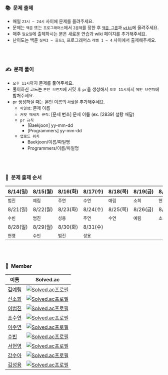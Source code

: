 ### 📚&nbsp;&nbsp;문제 출제
- 매일 `23시 ~ 24시` 사이에 문제를 올려주세요.
- 문제는 `백준` 또는 `프로그래머스`에서 `2문제`를 정한 후 [`백준 그룹`](https://www.acmicpc.net/group/practice/15438)과 [`wiki`](https://github.com/aerimforest/CS-Study/wiki)에 올려주세요.
- 매주 `일요일`에 출제하시는 분은 새로운 연습과 wiki 페이지를 추가해주세요.
- 난이도는 백준 `실버3 ~ 골드1`, 프로그래머스 `레벨 1 ~ 4` 사이에서 출제해주세요.

<br/><br/>

### ✍️&nbsp;&nbsp;문제 풀이
- `오후 11시`까지 문제를 풀어주세요.
- 풀이하신 코드는 `본인 브랜치`에 커밋 후 `pr`을 생성해서 `오후 11시`까지 `메인 브랜치`에 합쳐주세요.
- pr 생성하실 때는 본인 이름의 `라벨`을 추가해주세요.
  - `파일명`: 문제 이름
  - `커밋 메세지 규칙`: [문제 번호] 문제 이름 (ex. [2839] 설탕 배달)
  - `pr 규칙`
    - [Baekjoon] yy-mm-dd
    - [Programmers] yy-mm-dd
  - `업로드 위치`
    - Baekjoon/이름/파일명
    - Programmers/이름/파일명
    
<br/><br/>

### 🔗&nbsp;&nbsp;문제 출제 순서
|8/14(일)|8/15(월)|8/16(화)|8/17(수)|8/18(목)|8/19(금)|8/20(토)|
|-|-|-|-|-|-|-|
|`범진`|`예림`|`주연`|`수연`|`예림`|`소희`|`현영`|
|8/21(일)|8/22(월)|8/23(화)|8/24(수)|8/25(목)|8/26(금)|8/27(토)|
|`수빈`|`범진`|`성용`|`주연`|`수연`|`예림`|`소희`|
|8/28(일)|8/29(월)|8/30(화)|8/31(수)|
|`현영`|`수빈`|`범진`|`성용`|  

<br/><br/>

### 👥&nbsp;&nbsp;Member
|이름|Solved.ac|
|------|------------|
|[김예림](https://github.com/aerimforest)|[![Solved.ac프로필](http://mazassumnida.wtf/api/mini/generate_badge?boj=yerim5287)](https://solved.ac/yerim5287)|
|[신소희](https://github.com/shinsohui)|[![Solved.ac프로필](http://mazassumnida.wtf/api/mini/generate_badge?boj=sohui0113)](https://solved.ac/sohui0113)|
|[이범진](https://github.com/venzym)|[![Solved.ac프로필](http://mazassumnida.wtf/api/mini/generate_badge?boj=venzym)](https://solved.ac/venzym)|  
|[조수연](https://github.com/soo5717)|[![Solved.ac프로필](http://mazassumnida.wtf/api/mini/generate_badge?boj=soo5717)](https://solved.ac/soo5717)|  
|[이주연](https://github.com/juyonLee00)|[![Solved.ac프로필](http://mazassumnida.wtf/api/mini/generate_badge?boj=lindsay0129)](https://solved.ac/lindsay0129)|  
|[수빈](https://github.com/subinmun1997)|[![Solved.ac프로필](http://mazassumnida.wtf/api/mini/generate_badge?boj=subeloper)](https://solved.ac/subeloper)|  
|[서현영](https://github.com/magnolia5)|[![Solved.ac프로필](http://mazassumnida.wtf/api/mini/generate_badge?boj=magnolia5)](https://solved.ac/magnolia5)|  
|[강수아](https://github.com/rkdtndk99)|[![Solved.ac프로필](http://mazassumnida.wtf/api/mini/generate_badge?boj=christinek99)](https://solved.ac/christinek99)|
|[김성용](https://github.com/soeng-dev)|[![Solved.ac프로필](http://mazassumnida.wtf/api/mini/generate_badge?boj=tjddyd1565)](https://solved.ac/tjddyd1565)|
